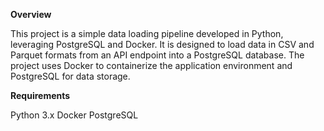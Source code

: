 **Overview**

This project is a simple data loading pipeline developed in Python, leveraging PostgreSQL and Docker. It is designed to load data in CSV and Parquet formats from an API endpoint into a PostgreSQL database. The project uses Docker to containerize the application environment and PostgreSQL for data storage.

**Requirements**

Python 3.x
Docker
PostgreSQL
